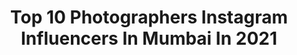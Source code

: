 ---
title: Top 10 Photographers Instagram Influencers In Mumbai In 2021
description: >-
  Find top photographers Instagram influencers in Mumbai in 2021. Most popular hashtags: #mumbai #instagram #india #photographers.
platform: Instagram
hits: 1090
text_top: See the best Instagram accounts on inBeat.
text_bottom: Our search engine holds 1090 Instagram influencers like this in Mumbai, India for you to connect with.
profiles:
  - username: "rahuljhangiani"
    fullname: >-
      Rahul Jhangiani
    bio: >-
      Fashion and Celebrity Photographer Mumbai Partner @tc1_ems
    location: "India"
    followers: 185275
    engagement: 338
    commentsToLikes: 0.013665
    id: ck0w3gyr7tcsb0i19wpzqanix
    verified: true
    hashtags: "#rahuljhangiani, #jacquelinefernandez, #athiyashetty, #tarasutaria"
  - username: "starryeyes2054"
    fullname: >-
      Star Udyawar | INDIA
    bio: >-
      Aspiring Photographer MUMBAI I INDIA
    location: "India"
    followers: 20863
    engagement: 482
    commentsToLikes: 0.083140
    id: ck5cciyplhg8l0i11eheisl5s
    verified: false
    hashtags: "#spi, #indianphotography, #streetphotographymagazine, #mymumbai"
  - username: "alokshahphotography"
    fullname: >-
      Alok Shah
    bio: >-
      International Photographer Mumbai, India. 91-9820758806. Copyrights alokshah DM for shoot inquiries London / Berlin / Paris / Mumbai
    location: "India"
    followers: 64554
    engagement: 50
    commentsToLikes: 0.023364
    id: ck15tev0khqiw0i192lhi6g0p
    verified: false
    hashtags: "#magazinecover, #palace, #ghagra, #royal"
  - username: "rdb_photographyy"
    fullname: >-
      RDB
    bio: >-
      Photographer Wedding photographer Mumbai , India . 7208773955
    location: "India"
    followers: 10215
    engagement: 501
    commentsToLikes: 0.005839
    id: ck6twh36trxzq0j719d944hol
    verified: false
    hashtags: "#theartisterr, #engagement, #weddingsutra, #bhfyp"
  - username: "sanket.ag.arwal"
    fullname: >-
      Sanket Agarwal
    bio: >-
      Painting With My Shutter :) Government Contractor by Profession! #tagsanket !! DM/Email For Collaboration. Sikkim & Siliguri.
    location: "India"
    followers: 16415
    engagement: 1652
    commentsToLikes: 0.305740
    id: ck0vx05fbwgrj0i19kpgpb3hf
    verified: false
    hashtags: "#travelrealindia, #worldwide, #ipofficial, #humanity"
  - username: "priyankatodankarofficial"
    fullname: >-
      𝗣𝗿𝗶𝘆𝗮𝗻𝗸𝗮 𝗧𝗼𝗱𝗮𝗻𝗸𝗮𝗿
    bio: >-
      Paid Collaboration queries ⬇️ tauruscineagency@gmail.com
    location: "India"
    followers: 120802
    engagement: 984
    commentsToLikes: 0.026399
    id: ck0w6bola7t6y0i19kgvh9igz
    verified: false
    hashtags: "#selflove, #follow, #smile, #staypositive"
  - username: "positive_rays"
    fullname: >-
      ρσσиαм
    bio: >-
      I am LIFE! Portraits| Street| Nature. For collabs please DM or email👇 #spreadpositiverays
    location: "India"
    followers: 6756
    engagement: 923
    commentsToLikes: 0.174413
    id: ck0vy83ct2oo70i19hcc2awcq
    verified: false
    hashtags: "#photooftheday, #natureza, #createathome, #ig"
  - username: "__asif_photographer_"
    fullname: >-
      asif____photographer
    bio: >-
      👉PORTRAIT | FASHION | FORTfOLIO SHOOT 📶 Next level Photography 📩 DM /MAIL FOR PAID SHOOT AND COLLAS...
    location: "India"
    followers: 5410
    engagement: 515
    commentsToLikes: 0.017224
    id: ck6uauqzn5s7g0j71it7yoxa6
    verified: false
    hashtags: "#outdoorphotography, #portfolioshoot, #photography, #modelphotographyphotos"
  - username: "visual_outcomes"
    fullname: >-
      Hrishikesh Gholap🇮🇳
    bio: >-
      |नवी मुंबई|INDIA🇮🇳 20
    location: "India"
    followers: 4263
    engagement: 2608
    commentsToLikes: 0.099396
    id: ck5c83rez8pof0i11yquu8g0h
    verified: false
    hashtags: ""
  - username: "moodygram_kerala"
    fullname: >-
      MAGIC™ (200k +Fam)
    bio: >-
      🅼oody 🅰rtist OF 🅶odsown 🅸nsta 🅲ommunity 🎩ιтѕ ιмρσятαит тσ вєℓιeνє тнє мαgι¢ ιиѕι∂e you💫 💌 DM for Promotions #photography
    location: "India"
    followers: 205015
    engagement: 313
    commentsToLikes: 0.009188
    id: ck0tto7h33kpe0i19hnhymcus
    verified: false
    hashtags: "#naturephotography, #photo, #worldphotography, #newbegining"
---